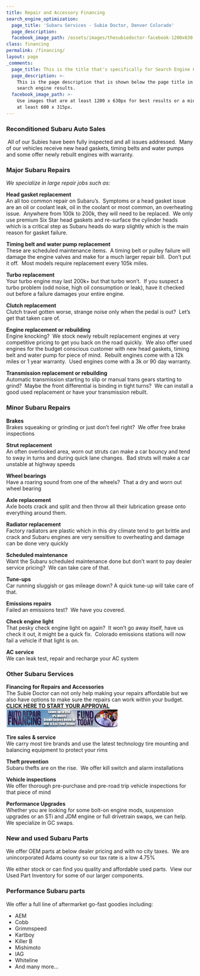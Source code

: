 ```yaml
---
title: Repair and Accessory Financing
search_engine_optimization:
  page_title: 'Subaru Services - Subie Doctor, Denver Colorado'
  page_description:
  facebook_image_path: /assets/images/thesubiedoctor-facebook-1200x630.png
class: financing
permalink: /financing/
layout: page
_comments:
  page_title: This is the title that's specifically for Search Engine Optimization.
  page_description: >-
    This is the page description that is shown below the page title in the
    search engine results.
  facebook_image_path: >-
    Use images that are at least 1200 x 630px for best results or a minimum of
    at least 600 x 315px.
---
```


### Reconditioned Subaru Auto Sales

 All of our Subies have been fully inspected and all issues addressed.  Many of our vehicles receive new head gaskets, timing belts and water pumps and some offer newly rebuilt engines with warranty.

### Major Subaru Repairs

*We specialize in large repair jobs such as:*

**Head gasket replacement**<br>An all too common repair on Subaru’s.  Symptoms or a head gasket issue are an oil or coolant leak, oil in the coolant or most common, an overheating issue.  Anywhere from 100k to 200k, they will need to be replaced.  We only use premium Six Star head gaskets and re-surface the cylinder heads which is a critical step as Subaru heads do warp slightly which is the main reason for gasket failure.

**Timing belt and water pump replacement**<br>These are scheduled maintenance items.  A timing belt or pulley failure will damage the engine valves and make for a much larger repair bill.  Don’t put it off.  Most models require replacement every 105k miles.

**Turbo replacement**<br>Your turbo engine may last 200k+ but that turbo won’t.  If you suspect a turbo problem (odd noise, high oil consumption or leak), have it checked out before a failure damages your entire engine.

**Clutch replacement**<br>Clutch travel gotten worse, strange noise only when the pedal is out?  Let’s get that taken care of.

**Engine replacement or rebuilding**<br>Engine knocking?  We stock newly rebuilt replacement engines at very competitive pricing to get you back on the road quickly.  We also offer used engines for the budget conscious customer with new head gaskets, timing belt and water pump for piece of mind.  Rebuilt engines come with a 12k miles or 1 year warranty.  Used engines come with a 3k or 90 day warranty.

**Transmission replacement or rebuilding**<br>Automatic transmission starting to slip or manual trans gears starting to grind?  Maybe the front differential is binding in tight turns?  We can install a good used replacement or have your transmission rebuilt.

### Minor Subaru Repairs

**Brakes**<br>Brakes squeaking or grinding or just don’t feel right?  We offer free brake inspections

**Strut replacement**<br>An often overlooked area, worn out struts can make a car bouncy and tend to sway in turns and during quick lane changes.  Bad struts will make a car unstable at highway speeds

**Wheel bearings**<br>Have a roaring sound from one of the wheels?  That a dry and worn out wheel bearing

**Axle replacement**<br>Axle boots crack and split and then throw all their lubrication grease onto everything around them.

**Radiator replacement**<br>Factory radiators are plastic which in this dry climate tend to get brittle and crack and Subaru engines are very sensitive to overheating and damage can be done very quickly

**Scheduled maintenance**<br>Want the Subaru scheduled maintenance done but don’t want to pay dealer service pricing?  We can take care of that.

**Tune-ups**<br>Car running sluggish or gas mileage down? A quick tune-up will take care of that.

**Emissions repairs**<br>Failed an emissions test?  We have you covered.

**Check engine light**<br>That pesky check engine light on again?  It won’t go away itself, have us check it out, it might be a quick fix.  Colorado emissions stations will now fail a vehicle if that light is on.

**AC service**<br>We can leak test, repair and recharge your AC system

### Other Subaru Services

**Financing for Repairs and Accessories**<br>The Subie Doctor can not only help making your repairs affordable but we also have options to make sure the repairs can work within your budget. <br>[**CLICK HERE TO START YOUR APPROVAL**](__notset__)<br>[![](/assets/images/thesubiedoctor-repairfinance2-2.jpg)](__notset__)

**Tire sales & service**<br>We carry most tire brands and use the latest technology tire mounting and balancing equipment to protect your rims

**Theft prevention**<br>Subaru thefts are on the rise.  We offer kill switch and alarm installations

**Vehicle inspections**<br>We offer thorough pre-purchase and pre-road trip vehicle inspections for that piece of mind

**Performance Upgrades**<br>Whether you are looking for some bolt-on engine mods, suspension upgrades or an STi and JDM engine or full drivetrain swaps, we can help. We specialize in GC swaps.

### New and used Subaru Parts

We offer OEM parts at below dealer pricing and with no city taxes.  We are unincorporated Adams county so our tax rate is a low 4.75%

We either stock or can find you quality and affordable used parts.  View our Used Part Inventory for some of our larger components.

### Performance Subaru parts

We offer a full line of aftermarket go-fast goodies including:

* AEM
* Cobb
* Grimmspeed
* Kartboy
* Killer B
* Mishimoto
* IAG
* Whiteline
* And many more…